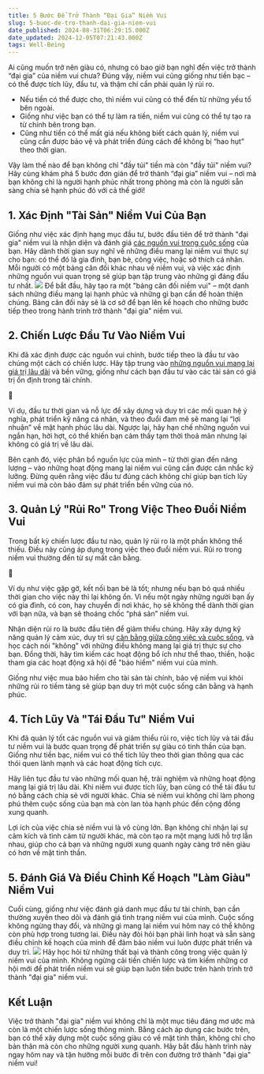 ```yaml
---
title: 5 Bước Để Trở Thành “Đại Gia” Niềm Vui
slug: 5-buoc-de-tro-thanh-dai-gia-niem-vui
date_published: 2024-08-31T06:29:15.000Z
date_updated: 2024-12-05T07:21:43.000Z
tags: Well-Being
---
```


Ai cũng muốn trở nên giàu có, nhưng có bao giờ bạn nghĩ đến việc trở thành “đại gia” của niềm vui chưa? Đúng vậy, niềm vui cũng giống như tiền bạc – có thể được tích lũy, đầu tư, và thậm chí cần phải quản lý rủi ro. 

- Nếu tiền có thể được cho, thì niềm vui cũng có thể đến từ những yếu tố bên ngoài. 
- Giống như việc bạn có thể tự làm ra tiền, niềm vui cũng có thể tự tạo ra từ chính bên trong bạn. 
- Cũng như tiền có thể mất giá nếu không biết cách quản lý, niềm vui cũng cần được bảo vệ và phát triển đúng cách để không bị “hao hụt” theo thời gian.

Vậy làm thế nào để bạn không chỉ "đầy túi" tiền mà còn "đầy túi" niềm vui? Hãy cùng khám phá 5 bước đơn giản để trở thành “đại gia” niềm vui – nơi mà bạn không chỉ là người hạnh phúc nhất trong phòng mà còn là người sẵn sàng chia sẻ hạnh phúc đó với cả thế giới!

## 1. Xác Định "Tài Sản" Niềm Vui Của Bạn

Giống như việc xác định hạng mục đầu tư, bước đầu tiên để trở thành "đại gia" niềm vui là nhận diện và đánh giá [các nguồn vui trong cuộc sống](__GHOST_URL__/thinh-vuong-ben-vung/) của bạn. Hãy dành thời gian suy nghĩ về những điều mang lại niềm vui thực sự cho bạn: có thể đó là gia đình, bạn bè, công việc, hoặc sở thích cá nhân. Mỗi người có một bảng cân đối khác nhau về niềm vui, và việc xác định những nguồn vui quan trọng sẽ giúp bạn tập trung vào những gì đáng đầu tư nhất.
![](__GHOST_URL__/content/images/2024/08/pie-1.png)
Để bắt đầu, hãy tạo ra một "bảng cân đối niềm vui" – một danh sách những điều mang lại hạnh phúc và những gì bạn cần để hoàn thiện chúng. Bảng cân đối này sẽ là cơ sở để bạn lên kế hoạch cho những bước tiếp theo trong hành trình trở thành "đại gia" niềm vui.

## 2. Chiến Lược Đầu Tư Vào Niềm Vui

Khi đã xác định được các nguồn vui chính, bước tiếp theo là đầu tư vào chúng một cách có chiến lược. Hãy tập trung vào [những nguồn vui mang lại giá trị lâu dài](__GHOST_URL__/happi-er/) và bền vững, giống như cách bạn đầu tư vào các tài sản có giá trị ổn định trong tài chính.

📝

Ví dụ, đầu tư thời gian và nỗ lực để xây dựng và duy trì các mối quan hệ ý nghĩa, phát triển kỹ năng cá nhân, và theo đuổi đam mê sẽ mang lại “lợi nhuận” về mặt hạnh phúc lâu dài. Ngược lại, hãy hạn chế những nguồn vui ngắn hạn, hời hợt, có thể khiến bạn cảm thấy tạm thời thoả mãn nhưng lại không có giá trị về lâu dài.

Bên cạnh đó, việc phân bổ nguồn lực của mình – từ thời gian đến năng lượng – vào những hoạt động mang lại niềm vui cũng cần được cân nhắc kỹ lưỡng. Đừng quên rằng việc đầu tư đúng cách không chỉ giúp bạn tích lũy niềm vui mà còn bảo đảm sự phát triển bền vững của nó.

## 3. Quản Lý "Rủi Ro" Trong Việc Theo Đuổi Niềm Vui

Trong bất kỳ chiến lược đầu tư nào, quản lý rủi ro là một phần không thể thiếu. Điều này cũng áp dụng trong việc theo đuổi niềm vui. Rủi ro trong niềm vui thường đến từ sự mất cân bằng.

📝

Ví dụ như việc gặp gỡ, kết nối bạn bè là tốt; nhưng nếu bạn bỏ quá nhiều thời gian cho việc này thì lại không ổn. Vì nếu một ngày những người bạn ấy có gia đình, có con, hay chuyển đi nơi khác, họ sẽ không thể dành thời gian với bạn nữa, và bạn sẽ thoáng chốc “phá sản” niềm vui.

Nhận diện rủi ro là bước đầu tiên để giảm thiểu chúng. Hãy xây dựng kỹ năng quản lý cảm xúc, duy trì sự [cân bằng giữa công việc và cuộc sống](__GHOST_URL__/hay-ngung-noi-ve-wlb/), và học cách nói "không" với những điều không mang lại giá trị thực sự cho bạn. Đồng thời, hãy tìm kiếm các hoạt động bổ ích như thể thao, thiền, hoặc tham gia các hoạt động xã hội để "bảo hiểm" niềm vui của mình.

Giống như việc mua bảo hiểm cho tài sản tài chính, bảo vệ niềm vui khỏi những rủi ro tiềm tàng sẽ giúp bạn duy trì một cuộc sống cân bằng và hạnh phúc.

## 4. Tích Lũy Và "Tái Đầu Tư" Niềm Vui

Khi đã quản lý tốt các nguồn vui và giảm thiểu rủi ro, việc tích lũy và tái đầu tư niềm vui là bước quan trọng để phát triển sự giàu có tinh thần của bạn. Giống như tiền bạc, niềm vui có thể tích lũy theo thời gian thông qua các thói quen lành mạnh và các hoạt động tích cực.

Hãy liên tục đầu tư vào những mối quan hệ, trải nghiệm và những hoạt động mang lại giá trị lâu dài. Khi niềm vui được tích lũy, bạn cũng có thể tái đầu tư nó bằng cách chia sẻ với người khác. Chia sẻ niềm vui không chỉ làm phong phú thêm cuộc sống của bạn mà còn lan tỏa hạnh phúc đến cộng đồng xung quanh.

Lợi ích của việc chia sẻ niềm vui là vô cùng lớn. Bạn không chỉ nhận lại sự cảm kích và tình cảm từ người khác, mà còn tạo ra một mạng lưới hỗ trợ lẫn nhau, giúp cho cả bạn và những người xung quanh ngày càng trở nên giàu có hơn về mặt tinh thần.

## 5. Đánh Giá Và Điều Chỉnh Kế Hoạch "Làm Giàu" Niềm Vui

Cuối cùng, giống như việc đánh giá danh mục đầu tư tài chính, bạn cần thường xuyên theo dõi và đánh giá tình trạng niềm vui của mình. Cuộc sống không ngừng thay đổi, và những gì mang lại niềm vui hôm nay có thể không còn phù hợp trong tương lai. Điều này đòi hỏi bạn phải linh hoạt và sẵn sàng điều chỉnh kế hoạch của mình để đảm bảo niềm vui luôn được phát triển và duy trì.
![](__GHOST_URL__/content/images/2024/08/5hDB2735d41K7aiKDwo7sMVA22LR4B4SqRr1DmIj-1.png)
Hãy học hỏi từ những thất bại và thành công trong việc quản lý niềm vui của mình. Không ngừng cải tiến chiến lược và tìm kiếm những cơ hội mới để phát triển niềm vui sẽ giúp bạn luôn tiến bước trên hành trình trở thành "đại gia" niềm vui.

## Kết Luận

Việc trở thành "đại gia" niềm vui không chỉ là một mục tiêu đáng mơ ước mà còn là một chiến lược sống thông minh. Bằng cách áp dụng các bước trên, bạn có thể xây dựng một cuộc sống giàu có về mặt tinh thần, không chỉ cho bản thân mà còn cho những người xung quanh. Hãy bắt đầu hành trình này ngay hôm nay và tận hưởng mỗi bước đi trên con đường trở thành "đại gia" niềm vui!
